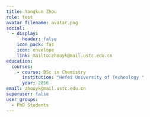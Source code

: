```yaml
---
title: Yangkun Zhou
role: test
avatar_filename: avatar.png
social:
  - display:
      header: false
    icon_pack: fas
    icon: envelope
    link: mailto:zhouyk@mail.ustc.edu.cn
education:
  courses:
    - course: BSc in Chemistry
      institution: "Hefei University of Technology "
      year: 2016
email: zhouyk@mail.ustc.edu.cn
superuser: false
user_groups:
  - PhD Students
---
```

